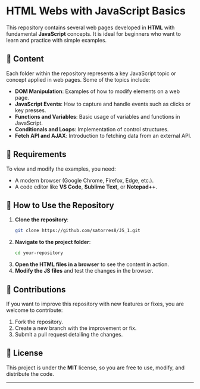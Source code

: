 # HTML Webs with JavaScript Basics

This repository contains several web pages developed in **HTML** with fundamental **JavaScript** concepts. It is ideal for beginners who want to learn and practice with simple examples.

## 📂 Content

Each folder within the repository represents a key JavaScript topic or concept applied in web pages. Some of the topics include:

- **DOM Manipulation**: Examples of how to modify elements on a web page.
- **JavaScript Events**: How to capture and handle events such as clicks or key presses.
- **Functions and Variables**: Basic usage of variables and functions in JavaScript.
- **Conditionals and Loops**: Implementation of control structures.
- **Fetch API and AJAX**: Introduction to fetching data from an external API.

## 🚀 Requirements

To view and modify the examples, you need:

- A modern browser (Google Chrome, Firefox, Edge, etc.).
- A code editor like **VS Code**, **Sublime Text**, or **Notepad++**.

## 📌 How to Use the Repository

1. **Clone the repository**:
   ```bash
   git clone https://github.com/satorres8/JS_1.git
   ```
2. **Navigate to the project folder**:
   ```bash
   cd your-repository
   ```
3. **Open the HTML files in a browser** to see the content in action.
4. **Modify the JS files** and test the changes in the browser.

## 🤝 Contributions

If you want to improve this repository with new features or fixes, you are welcome to contribute:

1. Fork the repository.
2. Create a new branch with the improvement or fix.
3. Submit a pull request detailing the changes.

## 📄 License

This project is under the **MIT** license, so you are free to use, modify, and distribute the code.

---

